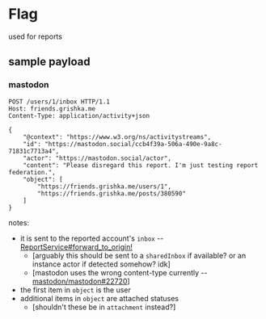 # Flag

used for reports

## sample payload

### mastodon

```http
POST /users/1/inbox HTTP/1.1
Host: friends.grishka.me
Content-Type: application/activity+json

{
	"@context": "https://www.w3.org/ns/activitystreams",
	"id": "https://mastodon.social/ccb4f39a-506a-490e-9a8c-71831c7713a4",
	"actor": "https://mastodon.social/actor",
	"content": "Please disregard this report. I'm just testing report federation.",
	"object": [
		"https://friends.grishka.me/users/1",
		"https://friends.grishka.me/posts/380590"
	]
}
```

notes:
- it is sent to the reported account's `inbox` -- [ReportService#forward_to_origin!](https://github.com/mastodon/mastodon/blob/c4a429ed47e85a6bbf0d470a41cc2f64cf120c19/app/services/report_service.rb#L51)
  - [arguably this should be sent to a `sharedInbox` if available? or an instance actor if detected somehow? idk]
  - [mastodon uses the wrong content-type currently -- [mastodon/mastodon#22720](https://github.com/mastodon/mastodon/issues/22720)]
- the first item in `object` is the user
- additional items in `object` are attached statuses
  - [shouldn't these be in `attachment` instead?]